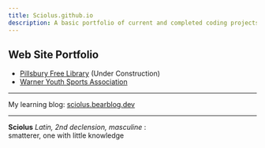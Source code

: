 ```yaml
---
title: Sciolus.github.io
description: A basic portfolio of current and completed coding projects.
---
```

## Web Site Portfolio
- [Pillsbury Free Library](https://pfl.warnernh.gov/) (Under Construction)
- [Warner Youth Sports Association](https://warnersports.org/)

---

My learning blog: [sciolus.bearblog.dev](https://sciolus.bearblog.dev/)

---

**Sciolus** _Latin, 2nd declension, masculine_ : \
smatterer, one with little knowledge

